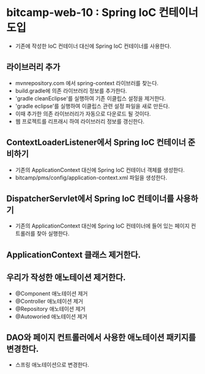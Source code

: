 # bitcamp-web-10 : Spring IoC 컨테이너 도입
- 기존에 작성한 IoC 컨테이너 대신에 Spring IoC 컨테이너를 사용한다.

## 라이브러리 추가
- mvnrepository.com 에서 spring-context 라이브러를 찾는다.
- build.gradle에 의존 라이브러리 정보를 추가한다.
- 'gradle cleanEclipse'를 실행하여 기존 이클립스 설정을 제거한다.
- 'gradle eclipse'를 실행하여 이클립스 관련 설정 파일을 새로 만든다.
- 이때 추가한 의존 라이브러리가 자동으로 다운로드 될 것이다.
- 웹 프로젝트를 리프래시 하여 라이브러리 정보를 갱신한다. 

## ContextLoaderListener에서 Spring IoC 컨테이너 준비하기
- 기존의 ApplicationContext 대신에 Spring IoC 컨테이너 객체를 생성한다.
- bitcamp/pms/config/application-context.xml 파일을 생성한다.

## DispatcherServlet에서 Spring IoC 컨테이너를 사용하기
- 기존의 ApplicationContext 대신에 Spring IoC 컨테이너에 들어 있는 페이지 컨트롤러를 찾아 실행한다.

## ApplicationContext 클래스 제거한다.

## 우리가 작성한 애노테이션 제거한다.
- @Component 애노테이션 제거
- @Controller 애노테이션 제거
- @Repository 애노테이션 제거
- @Autoworied 애노테이션 제거

## DAO와 페이지 컨트롤러에서 사용한 애노테이션 패키지를 변경한다.
- 스프링 애노테이션으로 변경한다.







